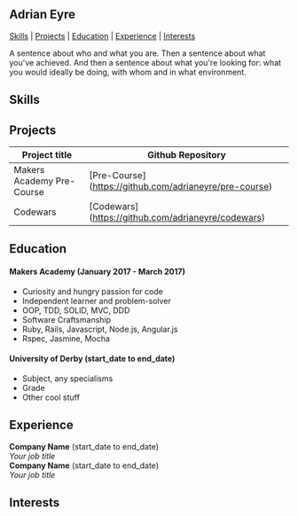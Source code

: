 ## Adrian Eyre

[Skills](#skills) | [Projects](#projects) | [Education](#education) | [Experience](#experience) | [Interests](#interests)

A sentence about who and what you are. Then a sentence about what you've achieved. And then a sentence about what you're looking for: what you would ideally be doing, with whom and in what environment.

## <a name="skills">Skills</a>


## <a name="projects">Projects</a>
Project title               | Github Repository  								
--------------------------- | ------------------------------
Makers Academy Pre-Course   | [Pre-Course] (https://github.com/adrianeyre/pre-course)
Codewars                    | [Codewars] (https://github.com/adrianeyre/codewars)

## <a name="education">Education</a>

#### Makers Academy (January 2017 - March 2017)

- Curiosity and hungry passion for code
- Independent learner and problem-solver
- OOP, TDD, SOLID, MVC, DDD
- Software Craftsmanship
- Ruby, Rails, Javascript, Node.js, Angular.js
- Rspec, Jasmine, Mocha

#### University of Derby (start_date to end_date)

- Subject, any specialisms
- Grade
- Other cool stuff


## <a name="Experience">Experience</a>

**Company Name** (start_date to end_date)    
*Your job title*  
**Company Name** (start_date to end_date)   
*Your job title*  

## <a name="interests">Interests</a>
